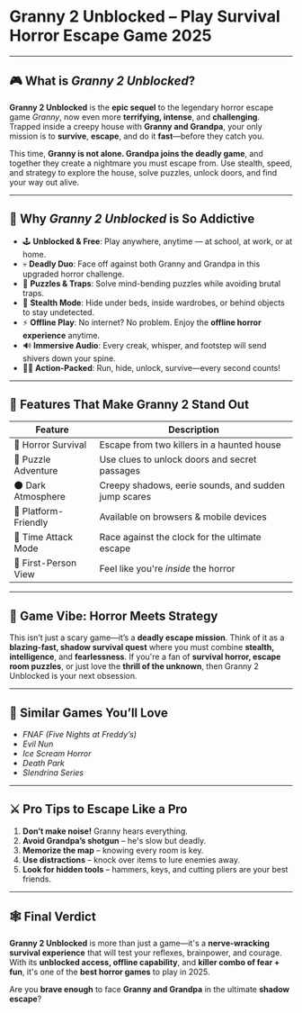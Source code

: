 # Granny 2 Unblocked – Play Survival Horror Escape Game 2025

---

## 🎮 What is *Granny 2 Unblocked*?

**Granny 2 Unblocked** is the **epic sequel** to the legendary horror escape game *Granny*, now even more **terrifying, intense**, and **challenging**. Trapped inside a creepy house with **Granny and Grandpa**, your only mission is to **survive**, **escape**, and do it **fast**—before they catch you.

This time, **Granny is not alone. Grandpa joins the deadly game**, and together they create a nightmare you must escape from. Use stealth, speed, and strategy to explore the house, solve puzzles, unlock doors, and find your way out alive.

---

## 🧠 Why *Granny 2 Unblocked* is So Addictive

- 🕹️ **Unblocked & Free**: Play anywhere, anytime — at school, at work, or at home.
- 💀 **Deadly Duo**: Face off against both Granny and Grandpa in this upgraded horror challenge.
- 🧩 **Puzzles & Traps**: Solve mind-bending puzzles while avoiding brutal traps.
- 👀 **Stealth Mode**: Hide under beds, inside wardrobes, or behind objects to stay undetected.
- ⚡ **Offline Play**: No internet? No problem. Enjoy the **offline horror experience** anytime.
- 🔊 **Immersive Audio**: Every creak, whisper, and footstep will send shivers down your spine.
- 🏃‍♂️ **Action-Packed**: Run, hide, unlock, survive—every second counts!

---

## 🚪 Features That Make Granny 2 Stand Out

| Feature                | Description                                         |
|------------------------|-----------------------------------------------------|
| 🧟 Horror Survival     | Escape from two killers in a haunted house          |
| 🔐 Puzzle Adventure    | Use clues to unlock doors and secret passages       |
| 🌑 Dark Atmosphere     | Creepy shadows, eerie sounds, and sudden jump scares|
| 📱 Platform-Friendly   | Available on browsers & mobile devices              |
| 🎯 Time Attack Mode    | Race against the clock for the ultimate escape      |
| 👤 First-Person View   | Feel like you're *inside* the horror                |

---

## 🌌 Game Vibe: Horror Meets Strategy

This isn’t just a scary game—it’s a **deadly escape mission**. Think of it as a **blazing-fast, shadow survival quest** where you must combine **stealth, intelligence**, and **fearlessness**. If you're a fan of **survival horror, escape room puzzles**, or just love the **thrill of the unknown**, then Granny 2 Unblocked is your next obsession.

---

## 🧨 Similar Games You’ll Love

- *FNAF (Five Nights at Freddy’s)*
- *Evil Nun*
- *Ice Scream Horror*
- *Death Park*
- *Slendrina Series*

---

## ⚔️ Pro Tips to Escape Like a Pro

1. **Don’t make noise!** Granny hears everything.
2. **Avoid Grandpa’s shotgun** – he's slow but deadly.
3. **Memorize the map** – knowing every room is key.
4. **Use distractions** – knock over items to lure enemies away.
5. **Look for hidden tools** – hammers, keys, and cutting pliers are your best friends.

---

## 🕸️ Final Verdict

**Granny 2 Unblocked** is more than just a game—it's a **nerve-wracking survival experience** that will test your reflexes, brainpower, and courage. With its **unblocked access, offline capability**, and **killer combo of fear + fun**, it's one of the **best horror games** to play in 2025.

Are you **brave enough** to face **Granny and Grandpa** in the ultimate **shadow escape**?
